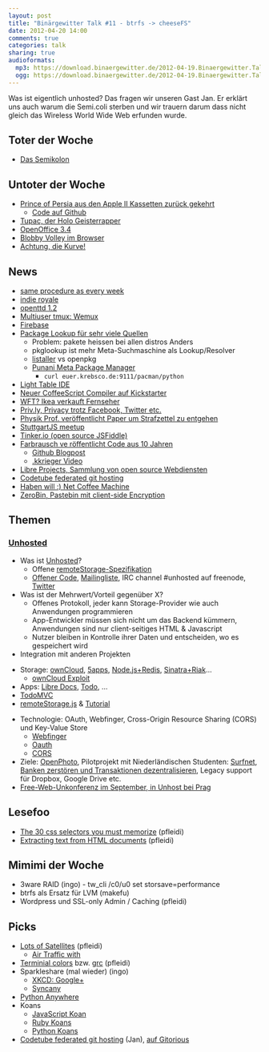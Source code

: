 ```yaml
---
layout: post
title: "Binärgewitter Talk #11 - btrfs -> cheeseFS"
date: 2012-04-20 14:00
comments: true
categories: talk
sharing: true
audioformats:
  mp3: https://download.binaergewitter.de/2012-04-19.Binaergewitter.Talk.11.mp3
  ogg: https://download.binaergewitter.de/2012-04-19.Binaergewitter.Talk.11.ogg
---
```

Was ist eigentlich unhosted? Das fragen wir unseren Gast Jan. Er erklärt uns auch warum die Semi.coli sterben und wir trauern darum dass nicht gleich das Wireless World Wide Web erfunden wurde.

## Toter der Woche
- [Das Semikolon](http://github.com/twitter/bootstrap/issues/3057)

## Untoter der Woche
- [Prince of Persia aus den Apple II Kassetten zurück gekehrt](http://jordanmechner.com/blog/2012/04/textfiles/)
    * [Code auf Github](https://github.com/jmechner/Prince-of-Persia-Apple-II)
- [Tupac, der Holo Geisterrapper](http://www.welt.de/kultur/musik/article106199399/Die-unheimliche-Holo-Auferstehung-des-toten-Tupac.html)
- [OpenOffice 3.4](http://www.golem.de/news/freie-buerosoftware-apache-openoffice-org-3-4-als-release-candidate-verfuegbar-1204-91264.html)
- [Blobby Volley im Browser](http://blobby.sourceforge.net/data/bv2browser/index.html)
- [Achtung, die Kurve!](http://stravid.com/projects/achtung-die-kurve/)

## News
- [same procedure as every week](http://www.humblebundle.com)
- [indie royale](http://indieroyale.com)
- [openttd 1.2](http://www.pro-linux.de/news/1/18274/openttd-12-erschienen.html)
- [Multiuser tmux: Wemux](https://github.com/zolrath/wemux)
- [Firebase](http://www.wired.com/wiredenterprise/2012/04/firebase/)
- [Package Lookup für sehr viele Quellen](http://labs.floatboth.com/pkglookup/)
    * Problem: pakete heissen bei allen distros Anders
    * pkglookup ist mehr Meta-Suchmaschine als Lookup/Resolver
    * [listaller](http://www.pro-linux.de/news/1/18276/listaller-054-freigegeben.html) vs openpkg
    * [Punani Meta Package Manager](https://github.com/krebscode/painload/tree/master/punani)
        - `curl euer.krebsco.de:9111/pacman/python`
- [Light Table IDE](http://www.kickstarter.com/projects/306316578/light-table)
- [Neuer CoffeeScript Compiler auf Kickstarter](http://www.kickstarter.com/projects/1182995593/make-a-better-coffeescript-compiler)
- [WFT? Ikea verkauft Fernseher](http://www.heise.de/newsticker/meldung/Ikea-verkauft-Fernseher-mit-Soundsystem-1541715.html)
- [Priv.ly, Privacy trotz Facebook, Twitter etc.](http://priv.ly/)
- [Physik Prof. veröffentlicht Paper um Strafzettel zu entgehen](http://www.neatorama.com/2012/04/14/man-beat-traffic-ticket-with-math/)
- [StuttgartJS meetup](http://www.meetup.com/stuttgartjs/)
- [Tinker.io (open source JSFiddle)](http://tinker.io/)
- [Farbrausch ve röffentlicht Code aus 10 Jahren](https://github.com/farbrausch/fr_public)
    * [Github Blogpost](https://github.com/blog/1103-ten-years-of-farbrausch-productions-on-github)
    * [.kkrieger Video](http://www.youtube.com/watch?v=oKCFq5GsrV0)
- [Libre Projects, Sammlung von open source Webdiensten](http://libreprojects.net)
- [Codetube federated git hosting](https://gitorious.org/codetube)
- [Haben will :) Net Coffee Machine](http://www.golem.de/news/fernbestellung-kaffeemaschine-mit-netzwerkanschluss-1204-91261.html)
- [ZeroBin, Pastebin mit client-side Encryption](http://sebsauvage.net/paste/)

## Themen
### [Unhosted](http://unhosted.org)
- Was ist [Unhosted](http://unhosted.org/#introduction)?
    * Offene [remoteStorage-Spezifikation](http://w3.org/community/unhosted/wiki/RemoteStorage)
    * [Offener Code](https://github.com/unhosted), [Mailingliste](https://groups.google.com/forum/?fromgroups#!forum/unhosted), IRC channel #unhosted auf freenode, [Twitter](http://twitter.com/unhosted)
- Was ist der Mehrwert/Vorteil gegenüber X?
    * Offenes Protokoll, jeder kann Storage-Provider wie auch Anwendungen programmieren
    * App-Entwickler müssen sich nicht um das Backend kümmern, Anwendungen sind nur client-seitiges HTML & Javascript
    * Nutzer bleiben in Kontrolle ihrer Daten und entscheiden, wo es gespeichert wird
- Integration mit anderen Projekten
 * Storage: [ownCloud](http://owncloud.org), [5apps](http://5apps.com), [Node.js+Redis](https://github.com/5apps/express-storage), [Sinatra+Riak](https://github.com/5apps/liquor-cabinet)…
     - [ownCloud Exploit](http://packetstormsecurity.org/files/111956/TC-SA-2012-01.txt)
 * Apps: [Libre Docs](http://libredocs.org/), [Todo](http://todomvc.unhosted.5apps.com/), …
 * [TodoMVC](http://addyosmani.github.com/todomvc/)
 * [remoteStorage.js](https://github.com/unhosted/remoteStorage.js) & [Tutorial](http://tutorial.unhosted.5apps.com/)
- Technologie: OAuth, Webfinger, Cross-Origin Resource Sharing (CORS) und Key-Value Store
    * [Webfinger](http://hueniverse.com/2009/08/introducing-webfinger/)
    * [Oauth](http://oauth.net/)
    * [CORS](http://www.w3.org/TR/cors/)
- Ziele: [OpenPhoto](https://openphoto.me/), Pilotprojekt mit Niederländischen Studenten: [Surfnet](http://surfnet.nl), [Banken zerstören und Transaktionen dezentralisieren](http://opentabs.net), Legacy support für Dropbox, Google Drive etc.
- [Free-Web-Unkonferenz im September, in Unhost bei Prag](https://github.com/unhosted/website/wiki/Unhost12)

## Lesefoo
- [The 30 css selectors you must memorize](http://net.tutsplus.com/tutorials/html-css-techniques/the-30-css-selectors-you-must-memorize/) (pfleidi)
- [Extracting text from HTML documents](http://tomazkovacic.com/blog/14/extracting-article-text-from-html-documents/) (pfleidi)

## Mimimi der Woche
- 3ware RAID (ingo) - tw_cli /c0/u0 set storsave=performance
- btrfs als Ersatz für LVM (makefu)
- Wordpress und SSL-only Admin / Caching (pfleidi)

## Picks
- [Lots of Satellites](http://geoscope.agi.com/LotsOfSatellites/) (pfleidi)
    * [Air Traffic with ](http://hackaday.com/2012/04/16/playing-air-traffic-controller-with-software-defined-radio/)
- [Terminial colors](http://wynnnetherland.com/journal/a-stylesheet-author-s-guide-to-terminal-colors) bzw. [grc](http://korpus.juls.savba.sk/~garabik/software/grc.html) (pfleidi)
- Sparkleshare (mal wieder) (ingo)
    * [XKCD: Google+](http://xkcd.com/918/)
    * [Syncany](http://www.syncany.org)
- [Python Anywhere](http://www.pythonanywhere.com/)
- Koans
    * [JavaScript Koan](https://github.com/liammclennan/JavaScript-Koans)
    * [Ruby Koans](http://www.rubykoans.com/)
    * [Python Koans](https://github.com/gregmalcolm/python_koans)
- [Codetube federated git hosting](https://codetu.be/) (Jan), [auf Gitorious](http://gitorious.org/codetube)

